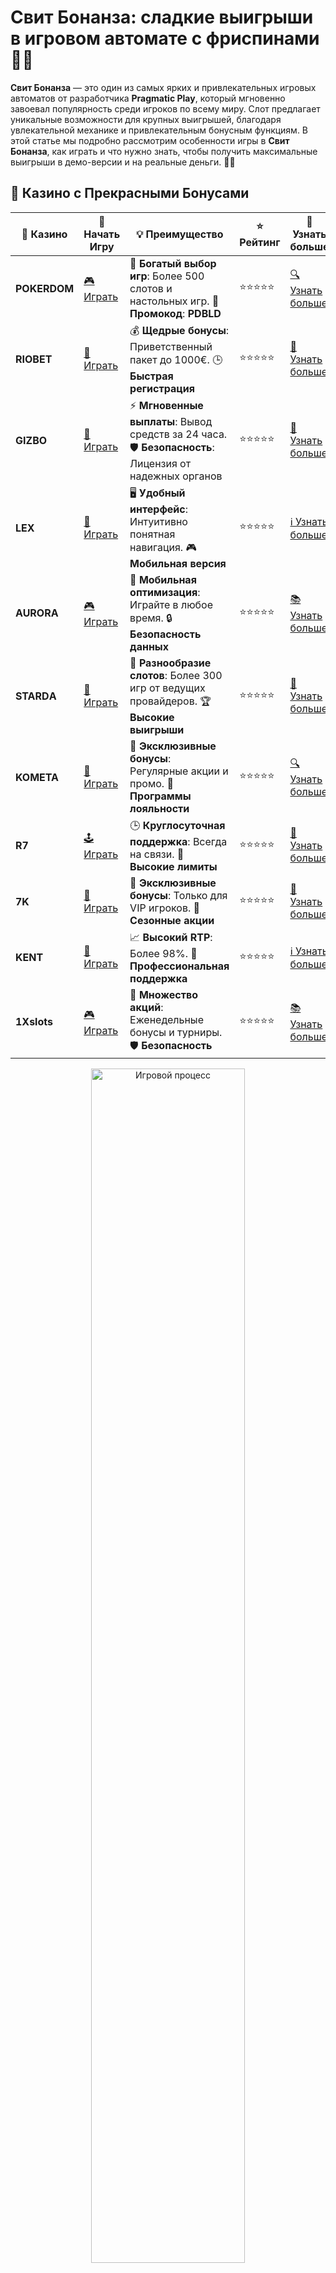 # Свит Бонанза: сладкие выигрыши в игровом автомате с фриспинами 🍭🍬

**Свит Бонанза** — это один из самых ярких и привлекательных игровых автоматов от разработчика **Pragmatic Play**, который мгновенно завоевал популярность среди игроков по всему миру. Слот предлагает уникальные возможности для крупных выигрышей, благодаря увлекательной механике и привлекательным бонусным функциям. В этой статье мы подробно рассмотрим особенности игры в **Свит Бонанза**, как играть и что нужно знать, чтобы получить максимальные выигрыши в демо-версии и на реальные деньги. 🍒🎰

## 🌟 Казино с Прекрасными Бонусами

| 🎲 **Казино** | 🔗 **Начать Игру** | 💡 **Преимущество** | ⭐ **Рейтинг** | 🔗 **Узнать больше** |
|--------------|---------------------|---------------------|----------------|----------------------|
| **POKERDOM**  | [🎮 Играть](https://brandplay.link/4k77v2yx) | 🎉 **Богатый выбор игр**: Более 500 слотов и настольных игр. 🎁 **Промокод**: **PDBLD** | ⭐⭐⭐⭐⭐ | [🔍 Узнать больше](https://brandplay.link/4k77v2yx) |
| **RIOBET**    | [🎰 Играть](https://brandplay.link/7xBLTPyj) | 💰 **Щедрые бонусы**: Приветственный пакет до 1000€. 🕒 **Быстрая регистрация** | ⭐⭐⭐⭐⭐ | [📖 Узнать больше](https://brandplay.link/7xBLTPyj) |
| **GIZBO**     | [🎲 Играть](https://brandplay.link/bprXw4YV) | ⚡ **Мгновенные выплаты**: Вывод средств за 24 часа. 🛡️ **Безопасность**: Лицензия от надежных органов | ⭐⭐⭐⭐⭐ | [📝 Узнать больше](https://brandplay.link/bprXw4YV) |
| **LEX**       | [🤑 Играть](https://brandplay.link/zW4hdDFV) | 🖥️ **Удобный интерфейс**: Интуитивно понятная навигация. 🎮 **Мобильная версия** | ⭐⭐⭐⭐⭐ | [ℹ️ Узнать больше](https://brandplay.link/zW4hdDFV) |
| **AURORA**    | [🎮 Играть](https://10trafic-stat2.com/click/668546556bcc6313411604bd/6766/13032/subaccount) | 📱 **Мобильная оптимизация**: Играйте в любое время. 🔒 **Безопасность данных** | ⭐⭐⭐⭐⭐ | [📚 Узнать больше](https://10trafic-stat2.com/click/668546556bcc6313411604bd/6766/13032/subaccount) |
| **STARDА**    | [🎯 Играть](https://brandplay.link/fB7xwRFL) | 🎰 **Разнообразие слотов**: Более 300 игр от ведущих провайдеров. 🏆 **Высокие выигрыши** | ⭐⭐⭐⭐⭐ | [🔎 Узнать больше](https://brandplay.link/fB7xwRFL) |
| **KOMETA**    | [🎰 Играть](https://brandplay.link/8ZymQJV8) | 🎁 **Эксклюзивные бонусы**: Регулярные акции и промо. 🔄 **Программы лояльности** | ⭐⭐⭐⭐⭐ | [🔍 Узнать больше](https://brandplay.link/8ZymQJV8) |
| **R7**        | [🕹️ Играть](https://brandplay.link/bMd3Yjsw) | 🕒 **Круглосуточная поддержка**: Всегда на связи. 💸 **Высокие лимиты** | ⭐⭐⭐⭐⭐ | [📖 Узнать больше](https://brandplay.link/bMd3Yjsw) |
| **7K**        | [🎲 Играть](https://brandplay.link/BvQyFShp) | 🌟 **Эксклюзивные бонусы**: Только для VIP игроков. 🎉 **Сезонные акции** | ⭐⭐⭐⭐⭐ | [📝 Узнать больше](https://brandplay.link/BvQyFShp) |
| **KENT**      | [🤑 Играть](https://brandplay.link/Fv2WP3js) | 📈 **Высокий RTP**: Более 98%. 💼 **Профессиональная поддержка** | ⭐⭐⭐⭐⭐ | [ℹ️ Узнать больше](https://brandplay.link/Fv2WP3js) |
| **1Xslots**   | [🎮 Играть](https://brandplay.link/hSB1khtr) | 🎉 **Множество акций**: Еженедельные бонусы и турниры. 🛡️ **Безопасность** | ⭐⭐⭐⭐⭐ | [📚 Узнать больше](https://brandplay.link/hSB1khtr) |

<div align="center"> <img src="https://i.pinimg.com/originals/1d/b3/25/1db325483acbe642c6d4e6fdd73a4988.gif" alt="Игровой процесс" width="70%"> </div>
---

## 🚀 Быстрые Выигрыши и Поддержка

| 🎲 **Казино** | 🔗 **Начать Игру** | 💡 **Преимущество** | ⭐ **Рейтинг** | 🔗 **Узнать больше** |
|--------------|---------------------|---------------------|----------------|----------------------|
| **GAMA**      | [🎯 Играть](https://brandplay.link/j6NMKsDz) | 🔍 **Интуитивный интерфейс**: Легкость использования. 🏅 **Престижные турниры** | ⭐⭐⭐⭐☆ | [🔎 Узнать больше](https://brandplay.link/j6NMKsDz) |
| **ONION**     | [🎰 Играть](https://brandplay.link/zBGRVpQ9) | 🤑 **Низкие ставки**: Идеально для начинающих. 🔄 **Быстрые выводы** | ⭐⭐⭐⭐☆ | [🔍 Узнать больше](https://brandplay.link/zBGRVpQ9) |
| **ЧЕМПИОН**   | [🕹️ Играть](https://temon-gter.cfd/go/lRq?p80412p304504pcc44t17455) | 🏅 **Лояльная программа**: Награды за активность. 🎁 **Ежемесячные бонусы** | ⭐⭐⭐⭐☆ | [📖 Узнать больше](https://temon-gter.cfd/go/lRq?p80412p304504pcc44t17455) |
| **VAVADA**    | [🎲 Играть](https://vavadapartner.pro/?promo=ea5c9275-6854-4505-94fc-95ab18221945-linkb2) | 🚀 **Быстрая регистрация**: Начните играть мгновенно. 🔐 **Безопасные транзакции** | ⭐⭐⭐⭐☆ | [📝 Узнать больше](https://vavadapartner.pro/?promo=ea5c9275-6854-4505-94fc-95ab18221945-linkb2) |
| **FRIENDS**   | [🤑 Играть](https://gofriends.mba/linkb2) | 🤝 **Социальные игры**: Играйте с друзьями. 🌐 **Мультиплатформенность** | ⭐⭐⭐⭐☆ | [ℹ️ Узнать больше](https://gofriends.mba/linkb2) |
| **1WIN**      | [🎮 Играть](https://brandplay.link/smXVpBbG) | 🏆 **Спортивные ставки**: Широкий выбор видов спорта. 💵 **Высокие коэффициенты** | ⭐⭐⭐⭐☆ | [📚 Узнать больше](https://brandplay.link/smXVpBbG) |
| **DRIP**      | [🎯 Играть](https://drp-ircp01.com/c07e6a3db) | 🌐 **Инновационные игры**: Новейшие игровые технологии. 🛡️ **Высокая безопасность** | ⭐⭐⭐⭐☆ | [🔎 Узнать больше](https://drp-ircp01.com/c07e6a3db) |
| **JOYCASINO** | [🎰 Играть](https://rpc30.call2me.pro/?/ru/registration?apkpop=0&partner=p24970p3291217pc98f) | 🎁 **Приятные бонусы**: Ежедневные акции и подарки. 🕹️ **Разнообразие игр** | ⭐⭐⭐⭐☆ | [🔍 Узнать больше](https://rpc30.call2me.pro/?/ru/registration?apkpop=0&partner=p24970p3291217pc98f) |
| **PLAYFORTUNA** | [🎮 Играть](https://fortunapromo.net/alt/playfortuna/registration?0dc4a9362a71feb7e3f165fb8e766f70) | 🎉 **Регулярные акции**: Бонусы, фриспины и многое другое. 🏅 **Турниры** | ⭐⭐⭐⭐☆ | [📚 Узнать больше](https://fortunapromo.net/alt/playfortuna/registration?0dc4a9362a71feb7e3f165fb8e766f70) |
| **SYKAA**     | [🤑 Играть](https://s-two-way.com/?source=linkb2&pid=30697) | 💸 **Доступные ставки**: Идеально для новичков. 🎁 **Щедрые бонусы** | ⭐⭐⭐⭐☆ | [🔍 Узнать больше](https://s-two-way.com/?source=linkb2&pid=30697) |

<div align="center"> <img src="https://i.pinimg.com/originals/1d/b3/25/1db325483acbe642c6d4e6fdd73a4988.gif" alt="Игровой процесс" width="70%"> </div>

![Свит Бонанза](https://i.pinimg.com/originals/a9/29/6e/a9296ea1cf6a7c20a985e593451f0323.png)

## Что такое Свит Бонанза?

**Свит Бонанза** — это яркий и захватывающий игровой автомат с уникальной механикой, который сочетает в себе красочные символы сладких фруктов и конфет. Слот включает в себя элементы **Tumble** (падение символов) и бонусные игры с фриспинами, что делает его отличным выбором как для новичков, так и для опытных игроков. В **демо-версии** игры можно насладиться игровым процессом без риска потерять деньги, что идеально подходит для тестирования стратегии.

### Ключевые особенности игры:
- **6 барабанов и 5 рядов**: Игра имеет нестандартное поле с 6 барабанами и 5 рядами, что создает уникальные возможности для формирования выигрышных комбинаций.
- **Механика "Tumble"**: Вместо традиционного вращения барабанов, символы "падают" вниз, образуя новые комбинации и давая шанс на дополнительные выигрыши.
- **Платежи за скопление символов**: В **Свит Бонанза** не важно, расположены ли символы на линии, они могут быть в любом месте экрана, главное — собрать их в группы.
- **Бонусные фриспины**: При выпадении 4 или более символов **Scatter** активируются бесплатные вращения с увеличенными множителями.

## Как играть в Свит Бонанза?

Играть в **Свит Бонанза** легко и увлекательно, а демо-режим позволяет наслаждаться игрой без финансовых рисков. Чтобы начать, все, что нужно сделать — это выбрать сумму ставки и запустить барабаны. Вот как это работает:

1. **Выбор ставки**: В демо-версии ставки виртуальные, но важно привыкнуть к ним перед переходом на реальные деньги.
2. **Запуск игры**: Нажмите кнопку "Spin", и барабаны начнут падать, генерируя возможные выигрышные комбинации.
3. **Функция Tumble**: После каждого выигрыша символы исчезают, а новые символы падают сверху, создавая новые шансы для победы.
4. **Бонусные фриспины**: Появление 4 и более символов **Scatter** активирует бесплатные вращения, которые могут привести к большим выплатам.

## Бонусные функции в Свит Бонанза

**Свит Бонанза** предлагает несколько захватывающих бонусных функций, которые значительно увеличивают шансы на крупные выигрыши.

### 1. **Функция Tumble**

Одной из ключевых особенностей **Свит Бонанза** является механика **Tumble**. Когда игрок выигрывает, символы, участвующие в комбинации, исчезают, а на их место падают новые. Это дает шанс на дополнительные выигрыши в одном спине, без необходимости делать новые ставки.

### 2. **Бонусные фриспины (Free Spins)**

Если на экране выпадает 4 или более символов **Scatter**, игроки активируют **фриспины**. В этом режиме барабаны будут вращаться бесплатно, а каждый выигрыш умножается на множитель. В бонусной игре также могут появляться дополнительные множители, что значительно увеличивает потенциал выигрыша.

### 3. **Множители на фриспинах**

Во время бонусных фриспинов в **Свит Бонанза** могут выпадать множители, которые увеличивают ваш выигрыш. Множители могут достигать до x100, что делает эту часть игры особенно прибыльной. Это позволяет увеличить вашу прибыль в разы и получить большие выигрыши даже с небольшой ставкой.

### 4. **Покупка фриспинов**

В некоторых онлайн-казино можно **купить бонусный раунд** с фриспинами. Это даст вам возможность сразу попасть в бонусную игру и начать выигрывать, не ожидая появления символов **Scatter** на барабанах.

## Как увеличить шансы на выигрыш в Свит Бонанза?

Несмотря на то что результат игры в **Свит Бонанза** в основном зависит от удачи, есть несколько советов, которые могут помочь вам получить больший выигрыш:

1. **Используйте фриспины с умом**: Каждый бонусный спин с бесплатными вращениями может значительно увеличить ваш выигрыш. Обратите внимание на множители и на возможности для дополнительных выигрышей.
2. **Тренируйтесь в демо-режиме**: **Свит Бонанза Demo** — это отличный способ потренироваться без риска, чтобы привыкнуть к механике игры и стратегии ставок.
3. **Определите подходящую сумму ставки**: Важно подобрать размер ставки, который будет комфортным для вас и соответствует вашему игровому стилю.
4. **Следите за функцией Tumble**: Эта функция может привести к цепочке дополнительных выигрышей, так что всегда будьте внимательны к тому, какие символы выпадают.

## Преимущества и недостатки Свит Бонанза

### Преимущества:
- **Яркая графика и интересная тема**: Слот оформлен в ярких цветах и посвящен сладким фруктам и конфетам, создавая позитивную атмосферу.
- **Механика Tumble**: Уникальная механика падения символов, которая дает дополнительные шансы на выигрыш.
- **Большие множители**: Во время фриспинов множители могут достигать x100, что значительно увеличивает шансы на крупный выигрыш.
- **Демо-версия для тренировок**: **Свит Бонанза Demo** дает возможность без риска тестировать стратегию и привыкать к играм с реальными ставками.

### Недостатки:
- **Высокая волатильность**: Слот имеет высокую волатильность, что означает редкие, но более крупные выигрыши. Для игроков, предпочитающих частые маленькие выплаты, это может быть неудобно.
- **Не для любителей традиционных слотов**: Если вам нравятся классические слоты с фиксированными линиями выплат, **Свит Бонанза** может показаться сложным.

## Где играть в Свит Бонанза?

Чтобы поиграть в **Свит Бонанза**, выберите надежные онлайн-казино, предлагающие демо-версии игры. Вот несколько популярных платформ:

- **Casino X** – надежное онлайн-казино с множеством слотов, включая **Свит Бонанза**.
- **JoyCasino** – предоставляет бонусы и бесплатные вращения для игры в **Свит Бонанза**.
- **Pin-Up** – известное казино с разнообразными игровыми автоматами и демо-версией **Свит Бонанза**.

## Заключение

**Свит Бонанза** — это один из самых увлекательных и красочных слотов с бонусами и высокой волатильностью. 🍬🍭

Механика Tumble, возможность активировать фриспины и получить множители до x100 делают игру крайне прибыльной. Попробуйте демо-версию и убедитесь в этом сами, а затем переходите к игре на реальные деньги, чтобы получить сладкие выигрыши! 🎉💰
